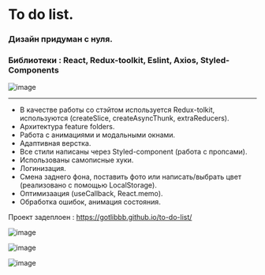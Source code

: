 # To do list.


### Дизайн придуман с нуля.
### Библиотеки : React, Redux-toolkit, Eslint, Axios, Styled-Components

![image](https://user-images.githubusercontent.com/70148369/126075660-e2440625-efe7-43b9-a2fe-8a2807255f58.png)

****
- В качестве работы со стэйтом используется Redux-tolkit, используются (createSlice, createAsyncThunk, extraReducers).
- Архитектура feature folders.
- Работа с анимациями и модальными окнами.
- Адаптивная верстка.
- Все стили написаны через Styled-component (работа с пропсами).
- Использованы самописные хуки.
- Логинизация.
- Смена заднего фона, поставить фото или написать/выбрать цвет (реализовано с помощью LocalStorage).
- Оптимизаация (useCallback, React.memo).
- Обработка ошибок, анимация состояния.

Проект задеплоен : https://gotlibbb.github.io/to-do-list/

![image](https://user-images.githubusercontent.com/70148369/126075701-a2109b8a-fee1-4f83-a672-6e02f3262484.png)

![image](https://user-images.githubusercontent.com/70148369/126075740-ecd7b02a-19b1-4433-935d-86be330fc927.png)

![image](https://user-images.githubusercontent.com/70148369/126075797-b514e4a1-b19d-45eb-bcd2-1b386da40d0c.png)

